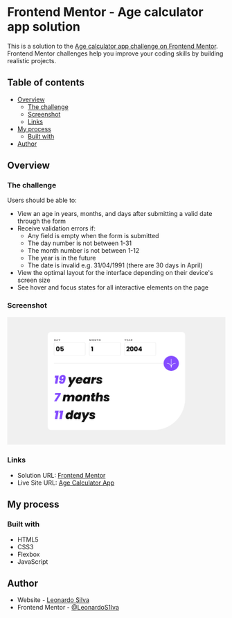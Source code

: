 # Frontend Mentor - Age calculator app solution

This is a solution to the [Age calculator app challenge on Frontend Mentor](https://www.frontendmentor.io/challenges/age-calculator-app-dF9DFFpj-Q). Frontend Mentor challenges help you improve your coding skills by building realistic projects. 

## Table of contents

- [Overview](#overview)
  - [The challenge](#the-challenge)
  - [Screenshot](#screenshot)
  - [Links](#links)
- [My process](#my-process)
  - [Built with](#built-with)
- [Author](#author)

## Overview

### The challenge

Users should be able to:

- View an age in years, months, and days after submitting a valid date through the form
- Receive validation errors if:
  - Any field is empty when the form is submitted
  - The day number is not between 1-31
  - The month number is not between 1-12
  - The year is in the future
  - The date is invalid e.g. 31/04/1991 (there are 30 days in April)
- View the optimal layout for the interface depending on their device's screen size
- See hover and focus states for all interactive elements on the page

### Screenshot

![](./assets/images/preview-age-calculator-app.png)

### Links

- Solution URL: [Frontend Mentor](https://www.frontendmentor.io/solutions/age-calculator-app-5opf0u1hTw)
- Live Site URL: [Age Calculator App](https://leonardos1lva.github.io/age-calculator-app/)

## My process

### Built with

- HTML5
- CSS3
- Flexbox
- JavaScript

## Author

- Website - [Leonardo Silva](https://github.com/LeonardoS1lva)
- Frontend Mentor - [@LeonardoS1lva](https://www.frontendmentor.io/profile/LeonardoS1lva)
